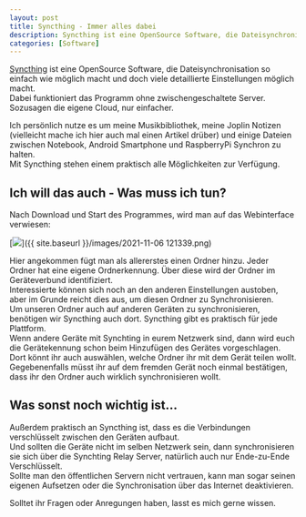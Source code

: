 ```yaml
---
layout: post
title: Syncthing - Immer alles dabei
description: Syncthing ist eine OpenSource Software, die Dateisynchronisation so einfach wie möglich macht und doch viele detaillierte Einstellungen möglich macht. 
categories: [Software]
---
```

[Syncthing](https://syncthing.net/ "Webseite des Projekts") ist eine OpenSource Software, die Dateisynchronisation so einfach wie möglich macht und doch viele detaillierte Einstellungen möglich macht.  
Dabei funktioniert das Programm ohne zwischengeschaltete Server. Sozusagen die eigene Cloud, nur einfacher.  
  
Ich persönlich nutze es um meine Musikbibliothek, meine Joplin Notizen (vielleicht mache ich hier auch mal einen Artikel drüber) und einige Dateien zwischen Notebook, Android Smartphone und RaspberryPi Synchron zu halten.  
Mit Syncthing stehen einem praktisch alle Möglichkeiten zur Verfügung.  

## Ich will das auch - Was muss ich tun?
Nach Download und Start des Programmes, wird man auf das Webinterface verwiesen:

[<img src="{{ site.baseurl }}/images/2021-11-06 121339.png">]({{ site.baseurl }}/images/2021-11-06 121339.png)
  
Hier angekommen fügt man als allererstes einen Ordner hinzu. Jeder Ordner hat eine eigene Ordnerkennung. Über diese wird der Ordner im Geräteverbund identifiziert.  
Interessierte können sich noch an den anderen Einstellungen austoben, aber im Grunde reicht dies aus, um diesen Ordner zu Synchronisieren.  
Um unseren Ordner auch auf anderen Geräten zu synchronisieren, benötigen wir Syncthing auch dort. Syncthing gibt es praktisch für jede Plattform.  
Wenn andere Geräte mit Synchting in eurem Netzwerk sind, dann wird euch die Gerätekennung schon beim Hinzufügen des Gerätes vorgeschlagen. Dort könnt ihr auch auswählen, welche Ordner ihr mit dem Gerät teilen wollt.  
Gegebenenfalls müsst ihr auf dem fremden Gerät noch einmal bestätigen, dass ihr den Ordner auch wirklich synchronisieren wollt.  

## Was sonst noch wichtig ist...
Außerdem praktisch an Syncthing ist, dass es die Verbindungen verschlüsselt zwischen den Geräten aufbaut.  
Und sollten die Geräte nicht im selben Netzwerk sein, dann synchronisieren sie sich über die Synchting Relay Server, natürlich auch nur Ende-zu-Ende Verschlüsselt.  
Sollte man den öffentlichen Servern nicht vertrauen, kann man sogar seinen eigenen Aufsetzen oder die Synchronisation über das Internet deaktivieren.  
  
  
Solltet ihr Fragen oder Anregungen haben, lasst es mich gerne wissen.
